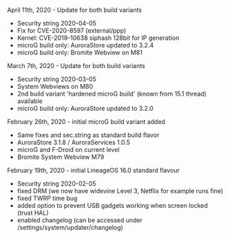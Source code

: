 April 11th, 2020 - Update for both build variants

- Security string 2020-04-05
- Fix for CVE-2020-8597 (external/ppp)
- Kernel: CVE-2019-10638 siphash 128bit for IP generation
- microG build only: AuroraStore updated to 3.2.4
- microG build only: Bromite Webview on M81


March 7th, 2020 - Update for both build variants

- Security string 2020-03-05
- System Webviews on M80
- 2nd build variant 'hardened microG build' (known from 15.1 thread) available
- microG build only: AuroraStore updated to 3.2.0


February 26th, 2020 - initial microG build variant added
- Same fixes and sec.string as standard build flavor
- AuroraStore 3.1.8 / AuroraServices 1.0.5
- microG and F-Droid on current level
- Bromite System Webview M79


February 19th, 2020 - initial LineageOS 16.0 standard flavour

- Security string 2020-02-05
- fixed DRM (we now have widevine Level 3, Netflix for example runs fine)
- fixed TWRP time bug
- added option to prevent USB gadgets working when screen locked (trust HAL)
- enabled changelog (can be accessed under /settings/system/updater/changelog)
